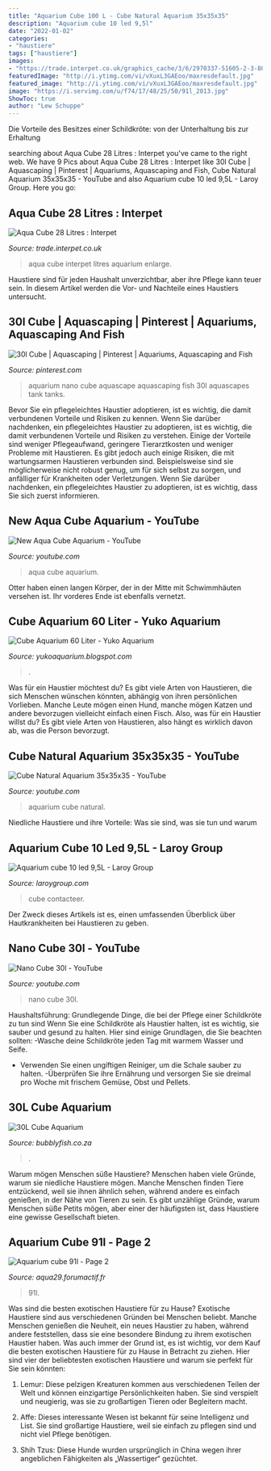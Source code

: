 ```yaml
---
title: "Aquarium Cube 100 L - Cube Natural Aquarium 35x35x35"
description: "Aquarium cube 10 led 9,5l"
date: "2022-01-02"
categories:
- "haustiere"
tags: ["haustiere"]
images:
- "https://trade.interpet.co.uk/graphics_cache/3/6/2970337-51605-2-3-800.jpg"
featuredImage: "http://i.ytimg.com/vi/vXuxL3GAEoo/maxresdefault.jpg"
featured_image: "http://i.ytimg.com/vi/vXuxL3GAEoo/maxresdefault.jpg"
image: "https://i.servimg.com/u/f74/17/48/25/50/91l_2013.jpg"
ShowToc: true
author: "Lew Schuppe"
---
```



Die Vorteile des Besitzes einer Schildkröte: von der Unterhaltung bis zur Erhaltung

	

		
searching about Aqua Cube 28 Litres : Interpet you've came to the right web. We have 9 Pics about Aqua Cube 28 Litres : Interpet like 30l Cube | Aquascaping | Pinterest | Aquariums, Aquascaping and Fish, Cube Natural Aquarium 35x35x35 - YouTube and also Aquarium cube 10 led 9,5L - Laroy Group. Here you go:
		
    
## Aqua Cube 28 Litres : Interpet

<img loading=lazy src="https://trade.interpet.co.uk/graphics_cache/3/6/2970337-51605-2-3-800.jpg" onerror="this.onerror=null;this.src='https://tse2.mm.bing.net/th?id=OIP.vFBNhPB2tL1H1Zx5OjUuPwHaHa&amp;pid=15.1';" alt="Aqua Cube 28 Litres : Interpet">

_Source: trade.interpet.co.uk_

>aqua cube interpet litres aquarium enlarge. 

	

Haustiere sind für jeden Haushalt unverzichtbar, aber ihre Pflege kann teuer sein. In diesem Artikel werden die Vor- und Nachteile eines Haustiers untersucht.

    
## 30l Cube | Aquascaping | Pinterest | Aquariums, Aquascaping And Fish

<img loading=lazy src="https://s-media-cache-ak0.pinimg.com/originals/2d/96/79/2d9679dffc2979324a26186cf5e0431c.jpg" onerror="this.onerror=null;this.src='https://tse2.mm.bing.net/th?id=OIP.8YV4TZJL-hu0BMO5N2PM6gHaHa&amp;pid=15.1';" alt="30l Cube | Aquascaping | Pinterest | Aquariums, Aquascaping and Fish">

_Source: pinterest.com_

>aquarium nano cube aquascape aquascaping fish 30l aquascapes tank tanks. 

	

Bevor Sie ein pflegeleichtes Haustier adoptieren, ist es wichtig, die damit verbundenen Vorteile und Risiken zu kennen.
Wenn Sie darüber nachdenken, ein pflegeleichtes Haustier zu adoptieren, ist es wichtig, die damit verbundenen Vorteile und Risiken zu verstehen. Einige der Vorteile sind weniger Pflegeaufwand, geringere Tierarztkosten und weniger Probleme mit Haustieren. Es gibt jedoch auch einige Risiken, die mit wartungsarmen Haustieren verbunden sind. Beispielsweise sind sie möglicherweise nicht robust genug, um für sich selbst zu sorgen, und anfälliger für Krankheiten oder Verletzungen. Wenn Sie darüber nachdenken, ein pflegeleichtes Haustier zu adoptieren, ist es wichtig, dass Sie sich zuerst informieren.

    
## New Aqua Cube Aquarium - YouTube

<img loading=lazy src="https://i.ytimg.com/vi/Znm_3dfd8gk/maxresdefault.jpg" onerror="this.onerror=null;this.src='https://tse4.mm.bing.net/th?id=OIP.N-TyfDqfzX2kWV8shZxfUAHaEK&amp;pid=15.1';" alt="New Aqua Cube Aquarium - YouTube">

_Source: youtube.com_

>aqua cube aquarium. 

	

Otter haben einen langen Körper, der in der Mitte mit Schwimmhäuten versehen ist. Ihr vorderes Ende ist ebenfalls vernetzt.

    
## Cube Aquarium 60 Liter - Yuko Aquarium

<img loading=lazy src="https://i.pinimg.com/564x/11/28/d4/1128d41e043c19a90aa7aff53e73ae06.jpg" onerror="this.onerror=null;this.src='https://tse3.mm.bing.net/th?id=OIP.gKUrtoyZRk24xRPXacPKuwHaJQ&amp;pid=15.1';" alt="Cube Aquarium 60 Liter - Yuko Aquarium">

_Source: yukoaquarium.blogspot.com_

>. 

	

Was für ein Haustier möchtest du?
Es gibt viele Arten von Haustieren, die sich Menschen wünschen könnten, abhängig von ihren persönlichen Vorlieben. Manche Leute mögen einen Hund, manche mögen Katzen und andere bevorzugen vielleicht einfach einen Fisch. Also, was für ein Haustier willst du? Es gibt viele Arten von Haustieren, also hängt es wirklich davon ab, was die Person bevorzugt.

    
## Cube Natural Aquarium 35x35x35 - YouTube

<img loading=lazy src="https://i.ytimg.com/vi/6apsdFr96xM/maxresdefault.jpg" onerror="this.onerror=null;this.src='https://tse4.mm.bing.net/th?id=OIP.Hkp60vemRgnD5hnzZ2ZSPwHaEK&amp;pid=15.1';" alt="Cube Natural Aquarium 35x35x35 - YouTube">

_Source: youtube.com_

>aquarium cube natural. 

	

Niedliche Haustiere und ihre Vorteile: Was sie sind, was sie tun und warum

    
## Aquarium Cube 10 Led 9,5L - Laroy Group

<img loading=lazy src="https://online.laroygroup.com/weblarge/5607390691372_prd_webl.jpg" onerror="this.onerror=null;this.src='https://tse4.mm.bing.net/th?id=OIP.9GljgVIL1kmLx7riBmFmzgHaHa&amp;pid=15.1';" alt="Aquarium cube 10 led 9,5L - Laroy Group">

_Source: laroygroup.com_

>cube contacteer. 

	

Der Zweck dieses Artikels ist es, einen umfassenden Überblick über Hautkrankheiten bei Haustieren zu geben.

    
## Nano Cube 30l - YouTube

<img loading=lazy src="http://i.ytimg.com/vi/vXuxL3GAEoo/maxresdefault.jpg" onerror="this.onerror=null;this.src='https://tse2.mm.bing.net/th?id=OIP.pW8dM3ghGmgMjjBhjuPhAwHaEK&amp;pid=15.1';" alt="Nano Cube 30l - YouTube">

_Source: youtube.com_

>nano cube 30l. 

	

Haushaltsführung: Grundlegende Dinge, die bei der Pflege einer Schildkröte zu tun sind
Wenn Sie eine Schildkröte als Haustier halten, ist es wichtig, sie sauber und gesund zu halten. Hier sind einige Grundlagen, die Sie beachten sollten:
-Wasche deine Schildkröte jeden Tag mit warmem Wasser und Seife.
- Verwenden Sie einen ungiftigen Reiniger, um die Schale sauber zu halten.
-Überprüfen Sie ihre Ernährung und versorgen Sie sie dreimal pro Woche mit frischem Gemüse, Obst und Pellets.

    
## 30L Cube Aquarium

<img loading=lazy src="https://s3.amazonaws.com/images.ecwid.com/images/34120076/1733763543.jpg" onerror="this.onerror=null;this.src='https://tse3.mm.bing.net/th?id=OIP.7EkEz5rocUQBWbCAjFpDywHaKS&amp;pid=15.1';" alt="30L Cube Aquarium">

_Source: bubblyfish.co.za_

>. 

	

Warum mögen Menschen süße Haustiere?
Menschen haben viele Gründe, warum sie niedliche Haustiere mögen. Manche Menschen finden Tiere entzückend, weil sie ihnen ähnlich sehen, während andere es einfach genießen, in der Nähe von Tieren zu sein. Es gibt unzählige Gründe, warum Menschen süße Petits mögen, aber einer der häufigsten ist, dass Haustiere eine gewisse Gesellschaft bieten.

    
## Aquarium Cube 91l - Page 2

<img loading=lazy src="https://i.servimg.com/u/f74/17/48/25/50/91l_2013.jpg" onerror="this.onerror=null;this.src='https://tse3.mm.bing.net/th?id=OIP.bWoOVx1ufzA90Dw6biDtOwHaJ-&amp;pid=15.1';" alt="Aquarium cube 91l - Page 2">

_Source: aqua29.forumactif.fr_

>91l. 

	

Was sind die besten exotischen Haustiere für zu Hause?
Exotische Haustiere sind aus verschiedenen Gründen bei Menschen beliebt. Manche Menschen genießen die Neuheit, ein neues Haustier zu haben, während andere feststellen, dass sie eine besondere Bindung zu ihrem exotischen Haustier haben. Was auch immer der Grund ist, es ist wichtig, vor dem Kauf die besten exotischen Haustiere für zu Hause in Betracht zu ziehen. Hier sind vier der beliebtesten exotischen Haustiere und warum sie perfekt für Sie sein könnten:
1. Lemur: Diese pelzigen Kreaturen kommen aus verschiedenen Teilen der Welt und können einzigartige Persönlichkeiten haben. Sie sind verspielt und neugierig, was sie zu großartigen Tieren oder Begleitern macht.

2. Affe: Dieses interessante Wesen ist bekannt für seine Intelligenz und List. Sie sind großartige Haustiere, weil sie einfach zu pflegen sind und nicht viel Pflege benötigen.

3. Shih Tzus: Diese Hunde wurden ursprünglich in China wegen ihrer angeblichen Fähigkeiten als „Wassertiger“ gezüchtet.

